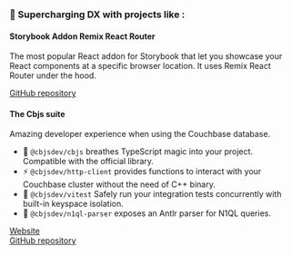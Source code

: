 ### 🚀 Supercharging DX with projects like :

#### Storybook Addon Remix React Router  

The most popular React addon for Storybook that let you showcase your React components at a specific browser location. It uses Remix React Router under the hood.  

[GitHub repository](https://github.com/JesusTheHun/storybook-addon-remix-react-router)

#### The Cbjs suite
Amazing developer experience when using the Couchbase database.

- 🤖 `@cbjsdev/cbjs` breathes TypeScript magic into your project. Compatible with the official library.  
- ⚡️ `@cbjsdev/http-client` provides functions to interact with your Couchbase cluster without the need of C++ binary.  
- 🧪 `@cbjsdev/vitest` Safely run your integration tests concurrently with built-in keyspace isolation.  
- 🧰 `@cbjsdev/n1ql-parser` exposes an Antlr parser for N1QL queries. 

  
[Website](https://cbjs.dev)  
[GitHub repository](https://github.com/cbjs-dev/cbjs)  
